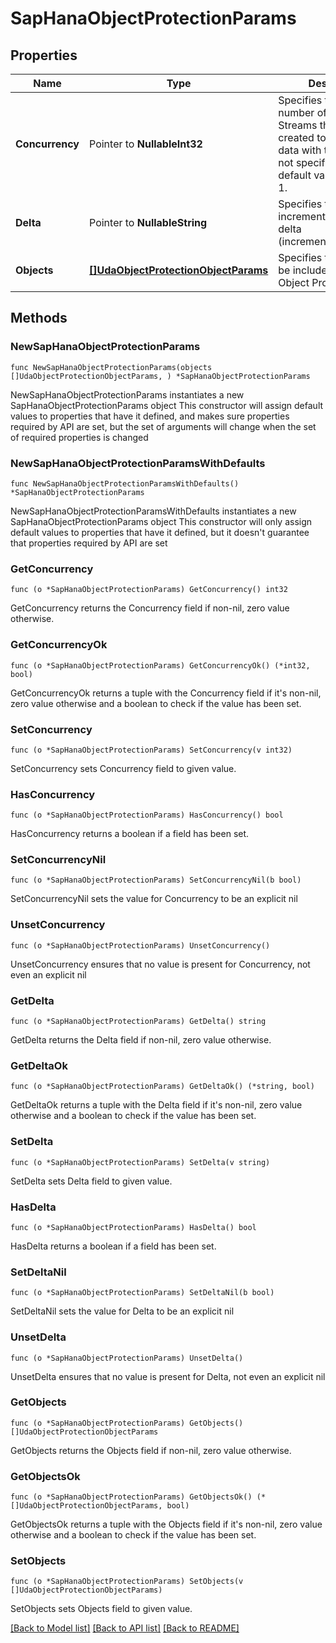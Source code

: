 # SapHanaObjectProtectionParams

## Properties

Name | Type | Description | Notes
------------ | ------------- | ------------- | -------------
**Concurrency** | Pointer to **NullableInt32** | Specifies the maximum number of concurrent IO Streams thatwill be created to exchange data with the cluster. If not specified, the default value is taken as 1. | [optional] [default to 8]
**Delta** | Pointer to **NullableString** | Specifies the incremental backup delta (incremental/differential) | [optional] [default to "incremental"]
**Objects** | [**[]UdaObjectProtectionObjectParams**](UdaObjectProtectionObjectParams.md) | Specifies the objects to be included in the Object Protection. | 

## Methods

### NewSapHanaObjectProtectionParams

`func NewSapHanaObjectProtectionParams(objects []UdaObjectProtectionObjectParams, ) *SapHanaObjectProtectionParams`

NewSapHanaObjectProtectionParams instantiates a new SapHanaObjectProtectionParams object
This constructor will assign default values to properties that have it defined,
and makes sure properties required by API are set, but the set of arguments
will change when the set of required properties is changed

### NewSapHanaObjectProtectionParamsWithDefaults

`func NewSapHanaObjectProtectionParamsWithDefaults() *SapHanaObjectProtectionParams`

NewSapHanaObjectProtectionParamsWithDefaults instantiates a new SapHanaObjectProtectionParams object
This constructor will only assign default values to properties that have it defined,
but it doesn't guarantee that properties required by API are set

### GetConcurrency

`func (o *SapHanaObjectProtectionParams) GetConcurrency() int32`

GetConcurrency returns the Concurrency field if non-nil, zero value otherwise.

### GetConcurrencyOk

`func (o *SapHanaObjectProtectionParams) GetConcurrencyOk() (*int32, bool)`

GetConcurrencyOk returns a tuple with the Concurrency field if it's non-nil, zero value otherwise
and a boolean to check if the value has been set.

### SetConcurrency

`func (o *SapHanaObjectProtectionParams) SetConcurrency(v int32)`

SetConcurrency sets Concurrency field to given value.

### HasConcurrency

`func (o *SapHanaObjectProtectionParams) HasConcurrency() bool`

HasConcurrency returns a boolean if a field has been set.

### SetConcurrencyNil

`func (o *SapHanaObjectProtectionParams) SetConcurrencyNil(b bool)`

 SetConcurrencyNil sets the value for Concurrency to be an explicit nil

### UnsetConcurrency
`func (o *SapHanaObjectProtectionParams) UnsetConcurrency()`

UnsetConcurrency ensures that no value is present for Concurrency, not even an explicit nil
### GetDelta

`func (o *SapHanaObjectProtectionParams) GetDelta() string`

GetDelta returns the Delta field if non-nil, zero value otherwise.

### GetDeltaOk

`func (o *SapHanaObjectProtectionParams) GetDeltaOk() (*string, bool)`

GetDeltaOk returns a tuple with the Delta field if it's non-nil, zero value otherwise
and a boolean to check if the value has been set.

### SetDelta

`func (o *SapHanaObjectProtectionParams) SetDelta(v string)`

SetDelta sets Delta field to given value.

### HasDelta

`func (o *SapHanaObjectProtectionParams) HasDelta() bool`

HasDelta returns a boolean if a field has been set.

### SetDeltaNil

`func (o *SapHanaObjectProtectionParams) SetDeltaNil(b bool)`

 SetDeltaNil sets the value for Delta to be an explicit nil

### UnsetDelta
`func (o *SapHanaObjectProtectionParams) UnsetDelta()`

UnsetDelta ensures that no value is present for Delta, not even an explicit nil
### GetObjects

`func (o *SapHanaObjectProtectionParams) GetObjects() []UdaObjectProtectionObjectParams`

GetObjects returns the Objects field if non-nil, zero value otherwise.

### GetObjectsOk

`func (o *SapHanaObjectProtectionParams) GetObjectsOk() (*[]UdaObjectProtectionObjectParams, bool)`

GetObjectsOk returns a tuple with the Objects field if it's non-nil, zero value otherwise
and a boolean to check if the value has been set.

### SetObjects

`func (o *SapHanaObjectProtectionParams) SetObjects(v []UdaObjectProtectionObjectParams)`

SetObjects sets Objects field to given value.



[[Back to Model list]](../README.md#documentation-for-models) [[Back to API list]](../README.md#documentation-for-api-endpoints) [[Back to README]](../README.md)


